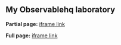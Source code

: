 ## My Observablehq laboratory

**Partial page:**
[iframe link](./iframe1.html)

**Full page:**
[iframe link](./iframe2.html)
